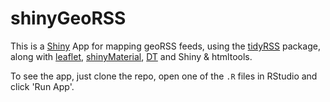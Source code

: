 # shinyGeoRSS

This is a [Shiny](https://shiny.rstudio.com) App for mapping geoRSS feeds, using the [tidyRSS](https://github.com/RobertMyles/tidyRSS) package, along with [leaflet](https://rstudio.github.io/leaflet/), [shinyMaterial](https://ericrayanderson.github.io/shinymaterial/), [DT](https://shiny.rstudio.com/articles/datatables.html) and Shiny & htmltools.  


To see the app, just clone the repo, open one of the `.R` files in RStudio and click 'Run App'. 


